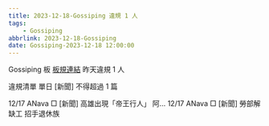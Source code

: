```yaml
---
title: 2023-12-18-Gossiping 違規 1 人
tags:
    - Gossiping
abbrlink: 2023-12-18-Gossiping
date: Gossiping-2023-12-18 12:00:00
---
```

Gossiping 板 [板規連結](https://www.ptt.cc/bbs/Gossiping/M.1637425085.A.07D.html)
昨天違規 1 人
<!-- more -->

違規清單
單日 [新聞] 不得超過 1 篇

12/17 ANava □ [新聞] 高雄出現「帝王行人」 阿…
12/17 ANava □ [新聞] 勞部解缺工 招手退休族